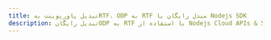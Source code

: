 ---title: تبدیل پاورپوینت بهRTF، ODP به RTF مبدل رایگان یا Nodejs SDKdescription: تبدیل رایگانODP به RTF با استفاده از Nodejs Cloud APIs & SDK. همچنین اسناد Microsoft PowerPoint را در Cloud ایجاد، ویرایش و رندر کنید.---